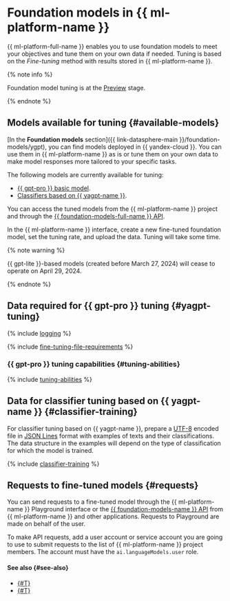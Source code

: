 # Foundation models in {{ ml-platform-name }}

{{ ml-platform-full-name }} enables you to use foundation models to meet your objectives and tune them on your own data if needed. Tuning is based on the *Fine-tuning* method with results stored in {{ ml-platform-name }}.

{% note info %}

Foundation model tuning is at the [Preview](../../../overview/concepts/launch-stages.md) stage.

{% endnote %}

## Models available for tuning {#available-models}

[In the **Foundation models** section]({{ link-datasphere-main }}/foundation-models/ygpt), you can find models deployed in {{ yandex-cloud }}. You can use them in {{ ml-platform-name }} as is or tune them on your own data to make model responses more tailored to your specific tasks.

The following models are currently available for tuning:
* [{{ gpt-pro }} basic model](#tuning-abilities).
* [Classifiers based on {{ yagpt-name }}](#classifier-training).

You can access the tuned models from the {{ ml-platform-name }} project and through the [{{ foundation-models-full-name }} API](../../../foundation-models/api-ref/authentication.md).

In the {{ ml-platform-name }} interface, create a new fine-tuned foundation model, set the tuning rate, and upload the data. Tuning will take some time.

{% note warning %}

{{ gpt-lite }}-based models (created before March 27, 2024) will cease to operate on April 29, 2024.

{% endnote %}

## Data required for {{ gpt-pro }} tuning {#yagpt-tuning}

{% include [logging](../../../_includes/foundation-models/yandexgpt/logging-disclaimer.md) %}

{% include [fine-tuning-file-requirements](../../../_includes/datasphere/fine-tuning-file-requirements.md) %}

### {{ gpt-pro }} tuning capabilities {#tuning-abilities}

{% include [tuning-abilities](../../../_includes/foundation-models/yandexgpt/tuning-abilities.md) %}

## Data for classifier tuning based on {{ yagpt-name }} {#classifier-training}

For classifier tuning based on {{ yagpt-name }}, prepare a [UTF-8](https://en.wikipedia.org/wiki/UTF-8) encoded file in [JSON Lines](https://jsonlines.org/) format with examples of texts and their classifications. The data structure in the examples will depend on the type of classification for which the model is trained.

{% include [classifier-training](../../../_includes/datasphere/classifier-training.md) %}

## Requests to fine-tuned models {#requests}

You can send requests to a fine-tuned model through the {{ ml-platform-name }} Playground interface or the [{{ foundation-models-name }} API](../../../foundation-models/concepts/api.md) from {{ ml-platform-name }} and other applications. Requests to Playground are made on behalf of the user.

To make API requests, add a user account or service account you are going to use to submit requests to the list of {{ ml-platform-name }} project members. The account must have the `ai.languageModels.user` role.


#### See also {#see-also}

* [{#T}](../../tutorials/yagpt-tuning.md)
* [{#T}](../../tutorials/yagpt-tuning-classifier.md)